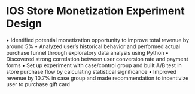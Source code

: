 # IOS Store Monetization Experiment Design
• Identified potential monetization opportunity to improve total revenue by around 5%
• Analyzed user’s historical behavior and performed actual purchase funnel through exploratory data analysis using Python
• Discovered strong correlation between user conversion rate and payment forms
• Set up experiment with case/control group and built A/B test in store purchase flow by calculating statistical significance
• Improved revenue by 10.7% in case group and made recommendation to incentivize user to purchase gift card
